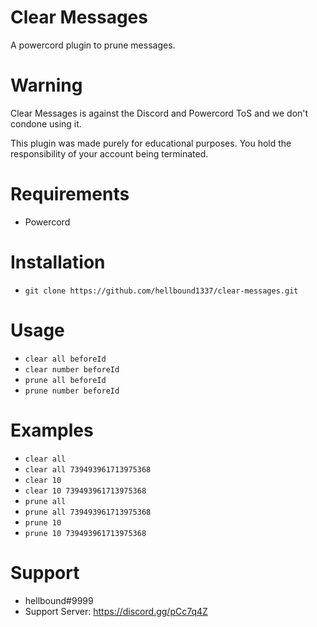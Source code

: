 # Clear Messages

A powercord plugin to prune messages.

# Warning

Clear Messages is against the Discord and Powercord ToS and we don't condone using it.

This plugin was made purely for educational purposes. You hold the responsibility of your account being terminated.

# Requirements

-  Powercord

# Installation

-  `git clone https://github.com/hellbound1337/clear-messages.git`

# Usage

-  `clear all beforeId`
-  `clear number beforeId`
-  `prune all beforeId`
-  `prune number beforeId`

# Examples

-  `clear all`
-  `clear all 739493961713975368`
-  `clear 10`
-  `clear 10 739493961713975368`
-  `prune all`
-  `prune all 739493961713975368`
-  `prune 10`
-  `prune 10 739493961713975368`

# Support

-  hellbound#9999
-  Support Server: https://discord.gg/pCc7q4Z
